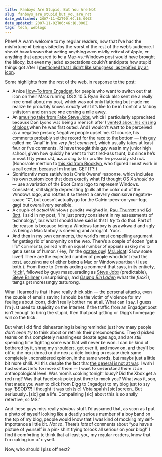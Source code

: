 ```yaml
---
title: Fanboys Are Stupid, But You Are Not
slug: fanboys_are_stupid_but_you_are_not
date_published: 2007-11-02T06:46:18.000Z
date_updated: 2007-11-02T06:46:18.000Z
tags: tech, weblogs
---
```


Phew! A warm welcome to my regular readers, now that I’ve had the misfortune of being visited by the worst of the rest of the web’s audience. I should have known that writing anything even mildly critical of Apple, or anything that appeared to be a Mac-vs.-Windows post would have brought the idiocy, but even my jaded expectations couldn’t anticipate how stupid things got after I [mentioned that I didn’t like smugness, as typified by an icon](http://www.dashes.com/anil/2007/10/smug-ugly.html).

Some highlights from the rest of the web, in response to the post:

- A nice [How-To from Engadget](http://www.engadget.com/2007/10/30/mini-how-to-remove-the-windows-bsod-icon-in-leopard-make-os-x-a-little-less-smug/), for people who want to switch out that icon on their Macs running OS X 10.5. Ryan Block also sent me a really nice email about my post, which was not only flattering but made me realize he probably knows *exactly* what it’s like to be in front of a fanboy shitstorm and can see one coming a mile away.
- An [amusing take from Fake Steve Jobs](http://fakesteve.blogspot.com/2007/10/wow-some-guy-named-anil-is-unloading-on.html), which I particularly appreciated because Dan Lyons was being a mensch after I [vented about his dissing of blogs](http://www.dashes.com/anil/2007/08/fake-steve-jobs-and-the-triumph-of-blogs.html) when he was first outed. And I wouldn’t want to be perceived as a negative person; Negative people upset me. Of course, his comments probably set the record for the race to the bottom — [this guy](http://www.blogger.com/profile/15814355093119923620) called me “Anal” in *the very first comment*, which usually takes at least four or five comments. I’d have thought this guy was in my junior high school, given how quickly he went to that tired-ass taunt, but since he’s almost fifty years old, according to his profile, he probably did not. (Honorable mention to [this kid from Brooklyn](http://www.blogger.com/profile/08217555145877691027), who figured I must work in a call center, because I’m Indian. GET IT?!)
- Significantly more satisfying is [Chris Owens’ response](http://www.ocell.net/blog/2007/10/my-windows-icon-for-leopard.html), which includes his own custom icon that does exactly what I’d thought OS X *should* do — use a variation of the Boot Camp logo to represent Windows. Consistent, still slightly deprecating (pulls all the color out of the Windows logo, and rotates it so there’s a cleverly dismissive negative-space “X”, but doesn’t actually go for the Calvin-pees-on-your-logo gag) but overall very sensible.
- A couple of *actual* Windows pundits weighed in, [Paul Thurrott](http://community.winsupersite.com/blogs/paul/archive/2007/10/29/sometimes-hubris-comes-back-to-bite-you.aspx) and [Ed Bott](http://www.edbott.com/weblog/?p=1805). I said in my post, “I’m just pretty consistent in my assessments of technology”, but what I should have said is that I *try* to do that. Part of the reason is because being a Windows fanboy is as awkward and ugly as being a Mac fanboy is sneering and arrogant. Yuck.
- And then in my own comments, the world’s most compelling argument for getting rid of anonymity on the web. There’s a couple of dozen “get a life” comments, paired with an equal number of appeals asking me to get a sense of humor. (Hey, I’m the [goatse guy](http://www.dashes.com/anil/2006/07/the-goatse-tshi.html)! [Mr.](http://www.dashes.com/anil/2007/07/pidginholed.html)[Lolcat](http://www.dashes.com/anil/2007/08/the-lol-street-journal.html)! Show some love!) There are the expected number of people who didn’t read the post, accusing me of either being a Mac or Windows partisan (I use both.). From there to Dennis adding a comment that says, in its entirety, “[dick](http://www.dashes.com/anil/2007/10/smug-ugly.html#comment-261568)“, followed by guys masquerading as [Steve Jobs](http://www.dashes.com/anil/2007/10/smug-ugly.html#comment-261586) (predictable), [Steve Ballmer](http://www.dashes.com/anil/2007/10/smug-ugly.html#comment-261602) (unsurprising), and *[Osama Bin Laden](http://www.dashes.com/anil/2007/10/smug-ugly.html#comment-261596)* (what the *fuck*?), things get increasingly disturbing.

What I learned is that I have really thick skin — the personal attacks, even the couple of emails saying I should be the victim of violence for my feelings about icons, didn’t really bother me at all. What can I say, I guess I’m just used to stupidity on the Internet. If the traffic from an Engadget post isn’t enough to bring the stupid, then that post getting on Digg’s homepage will do the trick.

But what I did find disheartening is being reminded just how many people *don’t even try* to think about or rethink their preconceptions. They’d picked teams on this completely meaningless debate ages ago, and are *still* spending time fighting some war that will never be won. I can be kind of bothered by it, shrug my shoulders, get over it, and move on, and they’ll be off to the next thread or the next article looking to restate their same completely unconsidered opinion, in the same words, but maybe just a little bit more shrill. All this despite the fact that [the general is not at war](http://www.youtube.com/watch?v=WxOp5mBY9IY). I wish I had contact info for more of them — I want to understand them at an anthropological level. Was mom’s cooking tonight lousy? Did the Xbox get a red ring? Was that Facebook poke just there to mock you? What was it, son, that made you want to click from Digg to Engadget to my blog just to say say “BSOD??! I thought it was teh [sic] Vista spalsh [sic] screen.. But seriuously.. [sic] get a life. Compalining [sic] about this is so anally retentive, so MS.”

And these guys miss really *obvious* stuff. I’d assumed that, as soon as I put a photo of myself looking like a deadly serious member of a boy band on the top of my blog, people would know that I was kind of mocking my self-importance a little bit. *Not so*. There’s *lots* of comments about “you have a picture of yourself in a pink shirt trying to look all serious on your blog!” I find it comforting to think that at least you, my regular readers, know that I’m making fun of myself.

Now, who should I piss off next?
